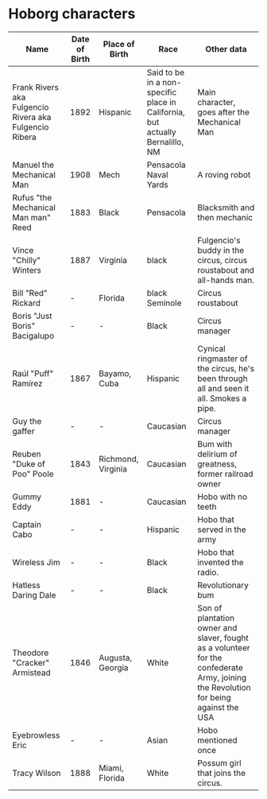Hoborg characters
===========

Name | Date of Birth | Place of Birth | Race | Other data
--- |--- |--- |--- | ---
Frank Rivers aka Fulgencio Rivera aka Fulgencio Ribera | 1892 | Hispanic | Said to be in a non-specific place in California, but actually Bernalillo, NM | Main character, goes after the Mechanical Man
Manuel the Mechanical Man | 1908 | Mech | Pensacola Naval Yards | A roving robot
Rufus "the Mechanical Man man" Reed | 1883 | Black | Pensacola | Blacksmith and then mechanic
Vince "Chilly" Winters | 1887 | Virginia | black | Fulgencio's buddy in the circus, circus roustabout and all-hands man.
Bill "Red" Rickard |- | Florida | black Seminole | Circus roustabout
Boris "Just Boris" Bacigalupo | - |- | Black | Circus manager
Raúl "Puff" Ramírez | 1867 | Bayamo, Cuba | Hispanic | Cynical ringmaster of the circus, he's been through all and seen it all. Smokes a pipe. 
Guy the gaffer |- |- | Caucasian | Circus manager 
Reuben "Duke of Poo" Poole | 1843 |Richmond, Virginia| Caucasian | Bum with  delirium of greatness, former railroad owner
Gummy Eddy | 1881 |-| Caucasian | Hobo with no teeth
Captain Cabo |- |- | Hispanic | Hobo that served in the army
Wireless Jim |- |- | Black | Hobo that invented the radio.
Hatless Daring Dale |- |- | Black | Revolutionary bum
Theodore "Cracker" Armistead | 1846 | Augusta, Georgia | White | Son of plantation owner and slaver, fought as a volunteer for the confederate Army, joining the Revolution for being against the USA
Eyebrowless Eric | - | - | Asian | Hobo mentioned once 
Tracy Wilson | 1888 | Miami, Florida | White |  Possum girl that joins the circus.
